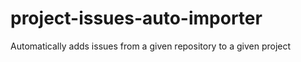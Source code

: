 # project-issues-auto-importer
Automatically adds issues from a given repository to a given project
